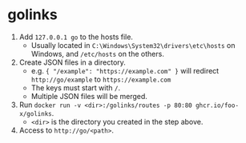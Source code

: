 # golinks

1. Add `127.0.0.1 go` to the hosts file.
    - Usually located in `C:\Windows\System32\drivers\etc\hosts` on Windows, and `/etc/hosts` on the others.
2. Create JSON files in a directory.
    - e.g. `{ "/example": "https://example.com" }` will redirect `http://go/example` to `https://example.com`
    - The keys must start with `/`.
    - Multiple JSON files will be merged.
3. Run `docker run -v <dir>:/golinks/routes -p 80:80 ghcr.io/foo-x/golinks`.
    - `<dir>` is the directory you created in the step above.
4. Access to `http://go/<path>`.
